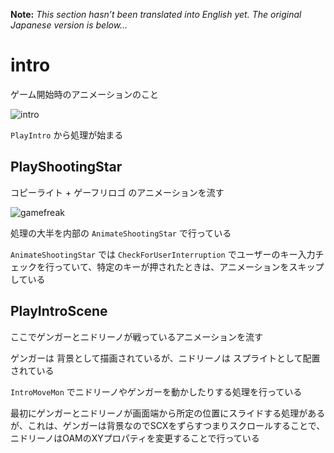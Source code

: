 **Note:** _This section hasn’t been translated into English yet. The original Japanese version is below…_

# intro

ゲーム開始時のアニメーションのこと

![intro](https://imgur.com/SSy2Bsm.gif)

`PlayIntro` から処理が始まる

## PlayShootingStar

コピーライト + ゲーフリロゴ のアニメーションを流す

![gamefreak](https://imgur.com/Gsei531.gif)

 処理の大半を内部の `AnimateShootingStar` で行っている  

 `AnimateShootingStar` では `CheckForUserInterruption` でユーザーのキー入力チェックを行っていて、特定のキーが押されたときは、アニメーションをスキップしている

## PlayIntroScene

ここでゲンガーとニドリーノが戦っているアニメーションを流す

ゲンガーは 背景として描画されているが、ニドリーノは スプライトとして配置されている

`IntroMoveMon` でニドリーノやゲンガーを動かしたりする処理を行っている

最初にゲンガーとニドリーノが画面端から所定の位置にスライドする処理があるが、これは、ゲンガーは背景なのでSCXをずらすつまりスクロールすることで、ニドリーノはOAMのXYプロパティを変更することで行っている
